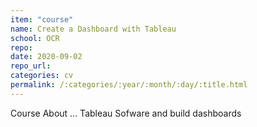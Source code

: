 ```yaml
---
item: "course"
name: Create a Dashboard with Tableau
school: OCR
repo: 
date: 2020-09-02
repo_url: 
categories: cv
permalink: /:categories/:year/:month/:day/:title.html
---
```


Course About ... Tableau Sofware and build dashboards
